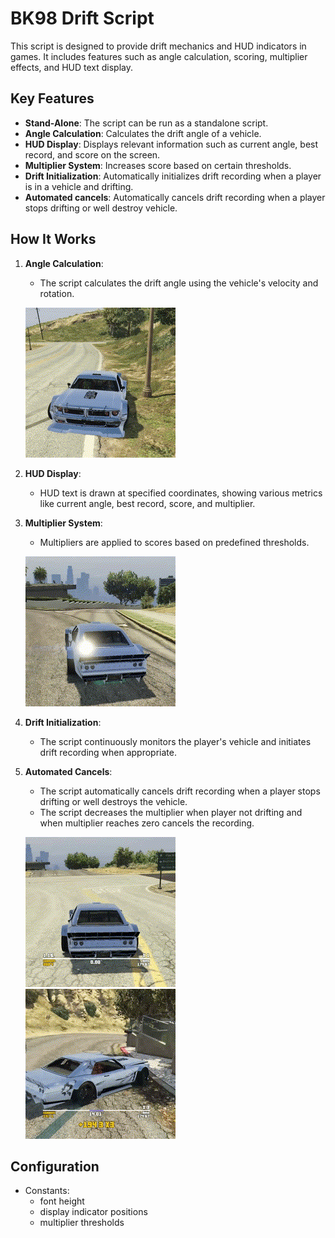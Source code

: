 # BK98 Drift Script

This script is designed to provide drift mechanics and HUD indicators in games. It includes features such as angle calculation, scoring, multiplier effects, and HUD text display.

## Key Features
- **Stand-Alone**: The script can be run as a standalone script.
- **Angle Calculation**: Calculates the drift angle of a vehicle.
- **HUD Display**: Displays relevant information such as current angle, best record, and score on the screen.
- **Multiplier System**: Increases score based on certain thresholds.
- **Drift Initialization**: Automatically initializes drift recording when a player is in a vehicle and drifting.
- **Automated cancels**: Automatically cancels drift recording when a player stops drifting or well destroy vehicle.

## How It Works
1. **Angle Calculation**:
   - The script calculates the drift angle using the vehicle's velocity and rotation.
   
   ![COUNTER](img/COUNTER.gif)

2. **HUD Display**:
   - HUD text is drawn at specified coordinates, showing various metrics like current angle, best record, score, and multiplier.

3. **Multiplier System**:
   - Multipliers are applied to scores based on predefined thresholds.
   
   ![MULTIPLIER](img/MULTIPLIER.gif)

4. **Drift Initialization**:
   - The script continuously monitors the player's vehicle and initiates drift recording when appropriate.

5. **Automated Cancels**:
   - The script automatically cancels drift recording when a player stops drifting or well destroys the vehicle.
   - The script decreases the multiplier when player not drifting and when multiplier reaches zero cancels the recording.
   
   ![CANCEL_BY_TIME](img/CANCEL_T.gif)
   ![CANCEL_BY_COLLISION](img/CANCEL_C.gif)


## Configuration
- Constants:
    - font height
    - display indicator positions
    - multiplier thresholds
